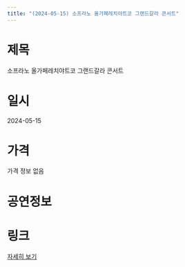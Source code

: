 ```yaml
---
title: "(2024-05-15) 소프라노 올가페레치야트코 그랜드갈라 콘서트"
---
```


# 제목
소프라노 올가페레치야트코 그랜드갈라 콘서트

# 일시
2024-05-15

# 가격
가격 정보 없음

# 공연정보


# 링크
[자세히 보기](https://www.sac.or.kr/site/main/show/show_view?SN=60881, "https://www.sac.or.kr/site/main/show/show_view?SN=60881")
